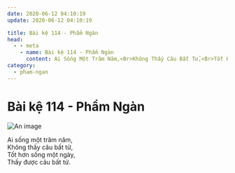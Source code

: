 ```yaml
---
date: 2020-06-12 04:10:19
update: 2020-06-12 04:10:19

title: Bài kệ 114 - Phẩm Ngàn
head:
  - - meta
    - name: Bài kệ 114 - Phẩm Ngàn
      content: Ai Sống Một Trăm Năm,<Br>Không Thấy Câu Bất Tử,<Br>Tốt Hơn Sống Một Ngày,<Br>Thấy Được Câu Bất Tử.<Br>
category:
  - pham-ngan
---
```


# Bài kệ 114 - Phẩm Ngàn

![An image](/img/pham-ngan/pham-ngan-114.jpg)

Ai sống một trăm năm,<br>Không thấy câu bất tử,<br>Tốt hơn sống một ngày,<br>Thấy được câu bất tử.<br>
